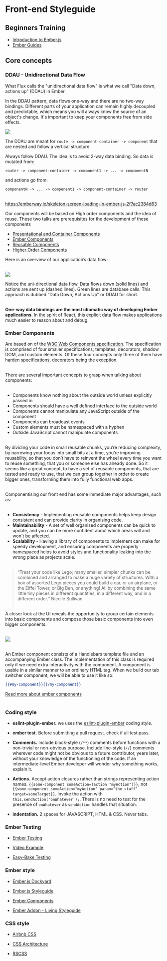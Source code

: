 # Front-end Styleguide 

## Beginners Training

- [Introduction to Ember.js](https://teamgaslight.com/training/courses/14-introduction-to-ember-js)
- [Ember Guides](https://guides.emberjs.com/v2.16.0/)

## Core concepts

### DDAU - Unidirectional Data Flow

What Flux calls the "unidirectional data flow" is what we call "Data down, actions up" (DDAU) in Ember.

In the DDAU pattern, data flows one-way and there are no two-way bindings. Different parts of your application can remain highly decoupled and predictable, which means you will always know the source of an object's change. It's important to keep your components free from side effects.

![](https://i.imgur.com/A6gg5zA.png)

The DDAU are meant for `route -> component-container -> component` that are nested and follow a vertical structure.

Always follow DDAU. The idea is to avoid 2-way data binding. So data is mutated from:

`router -> component-container -> component1 -> ... -> componentN`

and actions go from:

`componentN -> ... -> component1 -> component-container -> router` <br><br>

https://emberway.io/skeleton-screen-loading-in-ember-js-2f7ac2384d63

Our components will be based on High order components and the idea of reuse. These two talks are prerequisites for the development of these components

- [Presentational and Container Components](https://medium.com/@dan_abramov/smart-and-dumb-components-7ca2f9a7c7d0)
- [Ember
Components](https://emberway.io/skeleton-screen-loading-in-ember-js-2f7ac2384d63)
- [Reusable Components](http://slides.com/miguelcamba/composable-components#/)
- [Higher Order Components](http://slides.com/miguelcamba/higher-order-components#/)

Here is an overview of our application’s data flow:<br><br>

![](https://emberigniter.com/images/start-here/graph.png)

Notice the uni-directional data flow. Data flows down (solid lines) and actions are sent up (dashed lines). Green lines are database calls. This approach is dubbed “Data Down, Actions Up” or DDAU for short.<br><br>


**One-way data bindings are the most idiomatic way of developing Ember applications**. In the spirit of React, this explicit data flow makes applications much easier to reason about and debug.

### Ember Components
Are based on of the [W3C Web Components specification](https://www.w3.org/TR/components-intro/). The specification is comprised of four smaller specifications; templates, decorators, shadow DOM, and custom elements. Of these four concepts only three of them have harden specifications, decorators being the exception. <br><br>

There are several important concepts to grasp when talking about components:<br><br>

 - Components know nothing about the outside world unless explicitly passed in
 - Components should have a well defined interface to the outside world
 - Components cannot manipulate any JavaScript outside of the component
 - Components can broadcast events
 - Custom elements must be namespaced with a hyphen
 - Outside JavaScript cannot manipulate components<br><br>

By dividing your code in small reusable chunks, you’re reducing complexity, by narrowing your focus into small bits at a time, you’re improving reusability, so that you don’t have to reinvent the wheel every time you want to reuse something, that you or someone else has already done.
So it seems like a great concept, to have a set of reusable components, that are tested and ready to use, that we can group together in order to create bigger ones, transforming them into fully functional web apps.<br><br>

Componentising our front end has some immediate major advantages, such as:<br><br>


 - **Consistency** - Implementing reusable components helps keep design consistent and can provide clarity in organising code.
 - **Maintainability** - A set of well organised components can be quick to update, and you can be more confident about which areas will and won't be affected.
 - **Scalability** - Having a library of components to implement can make for speedy development, and ensuring components are properly namespaced helps to avoid styles and functionality leaking into the wrong place as projects scale.<br><br>

> “Treat your code like Lego; many smaller, simpler chunks can be combined and arranged to make a huge variety of structures. With a box of assorted Lego pieces you could build a car, or an airplane, or the Eiffel Tower, or Big Ben, or anything! All by combining the same little tiny pieces in different quantities, in a different way, and in a different order.”
Nicolle Sullivan<br><br>


A closer look at the UI reveals the opportunity to group certain elements into basic components and compose those basic components into even bigger components.<br><br>

![](http://busypeoples.github.io/img/component_example.png)<br><br>

An Ember component consists of a Handlebars template file and an accompanying Ember class. The implementation of this class is required only if we need extra interactivity with the component. A component is usable in a similar manner to an ordinary HTML tag. When we build our tab switcher component, we will be able to use it like so:


```handlebars
{{#my-component}}{{/my-component}}
```
[Read more about ember components](https://guides.emberjs.com/v2.11.0/components/defining-a-component/)
<br><br>


### Coding style

* **eslint-plugin-ember.** we uses the [eslint-plugin-ember](https://github.com/ember-cli/eslint-plugin-ember) coding style.

* **ember test.** Before submitting a pull request.  check if all test pass.

* **Comments.** Include block-style (`/**`) comments before  functions with a non-trivial or non-obvious purpose. Include line-style (`//`) comments wherever code might not be obvious to a future contributor, years later, without your knowledge of the functioning of the code. If an intermediate-level Ember developer will wonder why something works, explain it.
* **Actions.** Accept action closures rather than strings representing action names.
`{{some-component someAction=(action "myAction")}}`, not `{{some-component someAction="myAction" param="the stuff" target=someTarget}}`. Invoke the action with `this.sendAction('onWhatever');`. There is no need to test for the presence of `onWhatever` as `sendAction` handles that situation.

* **indentation.** 2 spaces for JAVASCRIPT, HTML & CSS. Never tabs.

### Ember Testing

- [Ember Testing](https://guides.emberjs.com/v2.16.0/testing/)

- [Video Example](https://www.youtube.com/watch?v=2b1vcg_XSR8&t=541s)

- [Easy-Bake Testing]( https://www.slideshare.net/LizBaillie/easybake-testing-emberconf-2016)

### Ember style

- [Ember.js Dockyard](https://github.com/DockYard/styleguides/blob/master/engineering/ember.md)

- [Ember.js Styleguide](https://github.com/netguru/ember-styleguide)

- [Ember Components](https://poteto.github.io/component-best-practices/)

- [Ember Addon - Living Styleguide](https://github.com/chrislopresto/ember-freestyle)

### CSS style

- [Airbnb CSS](https://github.com/airbnb/css)

- [CSS Architecture](https://flama.github.io/css-styleguide/contents/stylesheets-folder-architecture)

- [RSCSS](http://rscss.io/index.html)

